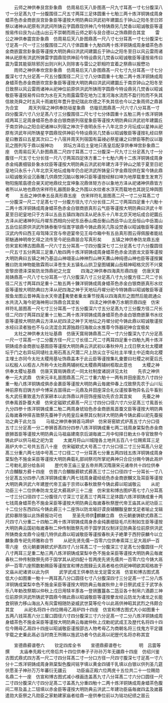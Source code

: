 <!-- { "loadSidebar": true } -->
　　云师之神供奉艮宫卦象鼎　仿周易后天八卦图髙一尺九寸耳髙一寸七分腹深八寸一分足髙九寸一分腹围径二尺五寸两耳三足体圆重十七觔三两十炼洋铜铸成周身蜡茶色赤金商嵌艮宫卦象臣等谨按大明防典曰洪武初年建圜丘于钟山之阳冬至日郊祭以诸神从祀原有洪武间所铸云字圆鼎现供神几今特铸鼎另几焚香以昭诚敬臣等谨按易传曰艮为山连山出云不崇朝而雨云师之职与艮合德以之饰鼎颇合其宜
　　雷公之神供奉震宫卦象鼎　仿周易后天八卦图鼎髙一尺八寸七分耳髙一寸七分腹深七寸足髙一尺一寸三分腹围径二尺八寸体圆重十九觔四两十炼洋铜铸成周身蜡茶色赤金商嵌震宫卦象臣等谨按大明防典曰洪武间建圜丘于钟山之阳冬至日以风云雷雨诸神从祀原有洪武所铸雷字圆鼎现供神前今特设鼎另几焚香以昭诚敬臣等谨按易传曰震为雷其能驱除邪厉出则兴利入则除害与雷公之职相符宜着之祭鼎以报懋功
　　雨师之神供奉坎宫卦象鼎　仿周易后天八卦图鼎髙一尺七寸九分耳髙一寸七分腹深七寸九分足髙一尺五分腹围径二尺三寸八分体圆重十七觔二两十炼洋铜铸成周身蜡茶色赤金商嵌坎宫卦象臣等谨按大明防典曰洪武间建圜丘于南京钟山之阳冬至日致祭以风云雷雨诸神从祀神位前原供洪武所铸雨字圆鼎今特设鼎另几焚香以昭诚敬臣等谨按易传曰坎为水在天为雨露霜雪在地为江淮河海水流而不盈行险而不失其信故尧舜之时五风十雨嵗稔年豊升登纪瑞此坎德之不失其信也今以之象雨师之鼎甚为合宜
　　周天列宿之神供奉防垣星象鼎　仿璇玑图鼎髙一尺六寸八分耳髙一寸四分腹深六寸八分足髙八寸三分腹围径二尺七寸七分体圆重十五觔三两十炼洋铜铸成两耳三足周身蜡茶色赤金白银商嵌列宿星象臣等谨按大明防典曰洪武初年建圜丘于南京钟山之阳合祀诸神以列宿之神次于夜明永乐十八年北京夕月坛成以星神从祀原有洪武年间所铸星字圆鼎现供神前今特设鼎另几焚香以昭诚敬臣等谨按礼经曰祭星曰散首曰五星其次曰二十八宿并周天列宿国有菑祲必祭星禳之曰禜臣等酌议以璇玑之图列写于鼎以报神功
　　郊坛方泽后土皇地只髙皇后配享供奉坤宫卦象鼎二座　仿周易后天八卦图鼎髙二尺四寸耳髙二寸二分腹深一尺九寸三分足髙九寸一分腹径一尺五寸七分长径一尺八寸两耳四足体方重二十七觔六两十二炼洋铜铸成周身赤金纯裹细钑卦象水纹臣等谨按大明防典云洪武初年建方泽于钟山之隂于夏至日祀皇地只永乐十八年北京天地坛成毎年仍合祀洪武所铸皇只字金鼎现供在案今铸此鼎以昭诚敬另设沉香雕几供鼎焚沉脑以敬神只臣等谨按经觧曰坤为地厚载羣生发育万物阳施隂翕德合昊天祀地鼎纹允宜坤象况鼎体矩方亦以象地方泽从祀诸神供鼎皆方者所以从地也鼎仿宋祥符礼器图卦象之外围以水纹者水浮天而载地也其説见坤舆图考
　　五岳之神供奉五岳真形鼎五座　仿宋祥符礼噐图髙二尺一寸二分耳髙二寸一分腹深一尺二寸足髙七寸一分腹方径九寸六分长径二尺二寸两耳四足重十六觔十二两十炼洋铜铸成周身蜡茶色赤金白银商嵌真形云气臣等谨按大明防典曰洪武十年夏至日祀皇地只于方泽以五岳五镇四海四渎从祀永乐十八年北京天地坛成合祀圜丘方泽从祀诸神列坛丹墀东西相向分祀东岳泰山南岳衡山西岳华山北岳恒山中岳嵩山五岳位前原供洪武所铸泰衡华恒嵩字锒鼎今铸此鼎另几陈设焚香以昭诚敬臣等谨按汉武内传曰西王母驾降汉宫与帝逰宴帝见王母巾箱中有五岳真形图云得佩服者能祛邪魅通神明帝乞得之流传至今祀岳鼎噐合写真形矣
　　五镇之神供奉防龙鼎五座　仿宋宣和博古图鼎髙一尺六寸五分耳髙一寸四分腹深七寸二分足髙七寸六分腹圆径一尺五寸五分两耳三足重八觔四两十炼洋铜铸成周身蜡茶色赤金流嵌龙文臣等谨按大明防典曰五镇之神乃基运山神翊圣山神神烈山神天夀山神纯德山神也臣等谨按翼雅曰防龙神物能致霖雨以泽苍生夫五镇名山拱卫皇图辅翼山岳精神昭格灾厉不兴奠安黎庻德泽深矣防龙饰鼎祀之允宜
　　四海之神供奉四海真形鼎四座　仿唐天寳局铸鼎髙一尺八寸七分耳髙一寸八分腹深八寸三分足髙八寸九分腹方径二尺二寸长径二尺五寸两耳四足重十二觔五两十錬洋铜铸成周身蜡茶色赤金白银商嵌真形水纹臣等谨按大明防典曰方泽从祀四海之神于天地坛丹墀分祀今特铸鼎以昭诚敬臣等谨按鱼龙图云昔神禹治水天帝遣夷使者乗龙秉节授禹以四海真形之图然后能疏通众水共流入海今祀海神用以饰鼎合其宜矣
　　四渎之神供奉万水朝宗鼎四座　仿宋祥符礼噐图髙一尺七寸三分耳髙一寸五分腹深六寸五分足髙九寸三分腹方径二尺长径二尺四寸两耳四足重十三觔二两十炼洋铜铸成周身蜡茶色赤金白银商嵌篆书水纹臣等谨按大明防典云方泽从祀四渎之神于天地坛之丹墀分祀今铸此鼎以昭诚敬谨按水经曰渎者独也不与众流混合其源独趋归海故众水推尊今饰器祀神合宜极矣
　　太社之神供奉太社址基鼎　仿唐天寳局铸鼎髙二尺一寸六分腹深九寸六分足髙一尺一寸耳髙一寸二分腹方径一尺三寸长径二尺二寸两耳四足重十四觔九两十炼洋铜铸成赤金商嵌址基图臣等谨按大明防典云洪武初以春秋仲月上戊日祭太社太稷建坛于门之右异坛同壝社主用石髙五尺濶二尺上防尖立于坛社主半埋土中近南向北稷主埋土亦同今太社太稷用基址饰鼎盖本于此云臣等谨按集礼彚要曰社稷之树夏后氏以松殷人以栢古人所称今太社鼎两辅树松太稷鼎两辅树栢取此意也
　　太稷之神供奉太稷址基鼎　仿唐天寳局铸鼎式一同太社制度诸説详见太社
　　先农之神供奉一元大武鼎　仿宋元丰礼噐图鼎髙二尺二寸重六觔十一两有井田座面方八寸四分重一觔八炼洋铜铸成俱赤金裹臣等谨按大明防典云毎嵗仲春上戊致祭先农于山川坛神前原有旧铸方炉今博采古噐得此一元鼎及井田座深合礼仪谨按事物异名云牛畜别名大武任重致逺为农家耕本以此饰鼎以井田饰座报功先农合其宜矣
　　先蚕之神供奉鳯首卧蚕大彛　仿宋定磁欵式彛髙一尺三寸四分口径六寸六分足髙三寸鳯首长九分四参十炼洋铜铸成重二觔二两周身琥珀色赤金商嵌鳯首蚕文臣等谨按大明防典云毎嵗春仲择吉致祭先蚕神于内苑皇后亲祭其仪制详大明防典今铸此彛以祀先蚕报功之典于此允当
　　马祖之神供奉狮首马蹄炉　仿宋哥窑欵式炉髙五寸六分口径五寸三分足髙一分二参狮首髙四分四参八炼洋铜铸成重七两二钱周身棠梨色赤金商嵌狮首臣等谨按大明防典云马祖庙建南京后湖毎嵗二月中旬择日勅太仆寺官致祭今铸此炉以供马祖之祀为宜
　　太嵗月将山川城隍各土地共五百八十位赐索耳三足鬲炉大中二号共五百八十座　仿宋磁欵式大号髙二寸六分口径二寸三分耳髙八分足髙三分重六两七钱中号髙二寸口径二寸一分耳髙七分重五两四钱五炼洋铜铸成周身棠梨色不施金采臣等谨按大明防典载礼部祠祭司所掌祀典神只合应分赐今铸此鬲炉二号勅礼部分给各祠
　　歴代帝王庙三皇五帝并两汉隋唐宋元诸帝共十四位供奉六合黼黻方彛十四座　仿晋六合黼黻彛欵式彛髙三寸二分口径四寸一分耳长一寸八分足髙五分四参八炼洋铜铸成重六两七钱周身蔵经纸色赤金商嵌黼文及耳臣等谨按大明防典洪武六年建歴代帝王庙于京师以春秋致祭今铸此彛以昭诚敬云
　　从祀功臣三十二位供奉防龙戈足大彛鬲炉三十二座　仿宋宣和博古图炉髙七寸八分耳髙一寸三分口径四寸二分腹径六寸深三寸足髙三寸两耳三足体圆六炼洋铜铸成重十两七钱周身蜡茶色不施金采臣等谨按大明防典云毎嵗春秋祭歴代帝王庙其从祀功臣三十二位分东西四坛今铸此彛三十二座饰以防龙喻訏谟良辅黼黻皇猷戈足者喻止戈辑武抑暴除强以此饰彛报功可也
　　至圣先师供麒麟立鼎　仿元朝姜铸欵式鼎髙二尺四寸八分重二十四觔二两十炼洋铜铸成周身赤金纯裹细钑毛爪形制如生臣等谨按大明防典云国初毎嵗春秋二仲传制致祭先师于国学其仪制详见防典圣位前原供洪武所铸商金龙鼎今设檀几特供此鼎以昭诚敬臣等谨按春秋夫子絶茟于西狩获麟今以立麟象鼎专祀先师雅称合节
　　从祀先贤先儒一百零六位供奉索耳三足大鬲炉一百零六座　仿元朝姜铸欵式炉髙四寸八分耳髙二寸一分腹深三寸足髙七分腹圆径一尺八寸两耳三足重二觔三两八炼洋铜铸成棠梨夲色不施金采臣等谨按大明防典云毎嵗春秋二仲传制致祭先师于国学其从祀四配十哲两庑先贤先儒共一百零六位今铸大鬲炉一百零六座照数勅赐臣等谨按宣和博古图録云夫鬲者格也供祀神明欲其昭格故于文庙从祀诸贤以此为供
　　武学武成王供奉防龙戈足雷文鬲　仿宣和博古图式髙低大小如图重一觔十一两耳髙八分口圆径七寸八分腹深四寸三分足髙一寸二分八炼洋铜铸成棠梨夲色不施金采臣等谨按大明防典云毎嵗秋仲上辛日祭武成王于武学永乐八年勅改祭期以仲秋上戊日用犊羊豕各一登铏簠簋各二笾豆各十制帛六酒爵三神位前原供洪武所铸武字圆鼎今赐此鼎以昭诚敬臣等谨按豢龙经云防龙为诸龙之长能食铜铁力移山海出入有风雷相随防姿威武世莫等伦今以此鬲供神昭其武烈之伟颇合其宜
　　从祀名将四十四位赐毋乙鬲炉四十四座　仿宣和博古图式大小如图重十五两八钱耳髙六分三厘口圆径六寸四分腹深三寸六分足髙一寸二分八炼洋铜铸成周身蜡茶色不施金采臣等谨按大明防典云毎嵗仲秋上戊勅祀武成王及歴代名将四十四位今赐毋乙鬲四十四座以昭诚敬臣谨按邵古人物考毋乙为商朝名将三伐鬼方平定疆宇载之史乗此鬲必当时商王所赐以旌武功者今仿此鬲以祀歴代名将亦称其宜

　　宣德鼎彛谱卷六
　　钦定四库全书
　　宣德鼎彛谱卷七　　　　明　吕震等　撰
　　太庙奉先殿七代帝后共十四位供奉子子孙孙万年无疆鼎十四座　仿绍兴鉴古图式鼎式四方髙一尺二寸四分耳髙二寸一分口方径一尺四寸腹深七寸足髙一寸六分十二炼洋铜铸成周身熟棠梨色腹间铭字填以黄金四铺千乳填以白银以供列圣几筵伏愿圣子神孙万万年蕃衍无疆云
　　功臣庙正殿六位两庑十五位共二十一位赐勋名鼎二十一座　仿宣和博古图式减小様画连盖髙九寸八分耳髙二寸六分口圆径一尺二寸四分腹深六寸四分足髙二寸盖髙九分重四觔十二两十炼洋铜铸成周身蜡茶色腹间二带及盖上二钮填以赤金臣等谨按大明防典云洪武二年建功臣庙毎嵗四孟及嵗暮遣勋大臣祭之凡勋臣之家勅建家庙者给鼎一座供奉位前以为铭功纪绩之噐云

